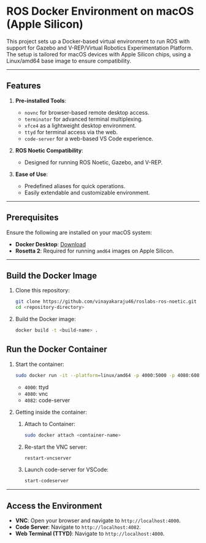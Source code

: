 # ROS Docker Environment on macOS (Apple Silicon)

This project sets up a Docker-based virtual environment to run ROS with support for Gazebo and V-REP/Virtual Robotics Experimentation Platform. The setup is tailored for macOS devices with Apple Silicon chips, using a Linux/amd64 base image to ensure compatibility.

---

## Features

1. **Pre-installed Tools**:
   - `novnc` for browser-based remote desktop access.
   - `terminator` for advanced terminal multiplexing.
   - `xfce4` as a lightweight desktop environment.
   - `ttyd` for terminal access via the web.
   - `code-server` for a web-based VS Code experience.

2. **ROS Noetic Compatibility**:
   - Designed for running ROS Noetic, Gazebo, and V-REP.

3. **Ease of Use**:
   - Predefined aliases for quick operations.
   - Easily extendable and customizable environment.

---

## Prerequisites

Ensure the following are installed on your macOS system:

- **Docker Desktop**: [Download](https://www.docker.com/products/docker-desktop/)
- **Rosetta 2**: Required for running `amd64` images on Apple Silicon.

---

## Build the Docker Image

1. Clone this repository:
   ```bash
   git clone https://github.com/vinayakaraju46/roslabs-ros-noetic.git
   cd <repository-directory>

2. Build the Docker image:
   ```bash
   docker build -t <build-name> .

## Run the Docker Container

1. Start the container:
   ```bash
   sudo docker run -it --platform=linux/amd64 -p 4000:5000 -p 4080:6080 -p 4081:6081 -p 4082:6082 -p 11311:11311 --name <container-name> <build-name>
   ```
   - `4000`: ttyd
   - `4080`: vnc
   - `4082`: code-server
   
2. Getting inside the container:

  
   1. Attach to Container:
      ```bash
      sudo docker attach <container-name>
      
   2. Re-start the VNC server:
      ```bash
      restart-vncserver
      
   2. Launch code-server for VSCode:
      ```bash
      start-codeserver

  ---
  ## Access the Environment
  - **VNC**: Open your browser and navigate to `http://localhost:4000`.
  - **Code Server**: Navigate to `http://localhost:4082`.
  - **Web Terminal (TTYD)**: Navigate to `http://localhost:4000`.

      

